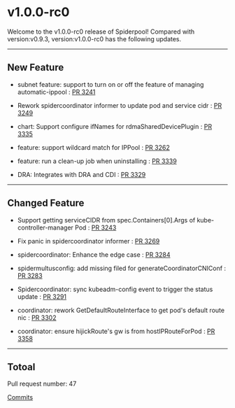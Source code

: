 
# v1.0.0-rc0
Welcome to the v1.0.0-rc0 release of Spiderpool!
Compared with version:v0.9.3, version:v1.0.0-rc0 has the following updates.

***

## New Feature

* subnet feature: support to turn on or off the feature of managing automatic-ippool : [PR 3241](https://github.com/spidernet-io/spiderpool/pull/3241)

* Rework spidercoordinator informer to update pod and service cidr : [PR 3249](https://github.com/spidernet-io/spiderpool/pull/3249)

* chart: Support configure ifNames for rdmaSharedDevicePlugin : [PR 3335](https://github.com/spidernet-io/spiderpool/pull/3335)

* feature: support wildcard match for IPPool : [PR 3262](https://github.com/spidernet-io/spiderpool/pull/3262)

* feature: run a clean-up job when uninstalling : [PR 3339](https://github.com/spidernet-io/spiderpool/pull/3339)

* DRA: Integrates with DRA and CDI : [PR 3329](https://github.com/spidernet-io/spiderpool/pull/3329)



***

## Changed Feature

* Support getting serviceCIDR from spec.Containers[0].Args of kube-controller-manager Pod : [PR 3243](https://github.com/spidernet-io/spiderpool/pull/3243)

* Fix panic in spidercoordinator informer : [PR 3269](https://github.com/spidernet-io/spiderpool/pull/3269)

* spidercoordinator: Enhance the edge case : [PR 3284](https://github.com/spidernet-io/spiderpool/pull/3284)

* spidermultusconfig: add missing filed for generateCoordinatorCNIConf : [PR 3283](https://github.com/spidernet-io/spiderpool/pull/3283)

* Spidercoordinator: sync kubeadm-config event to trigger the status update : [PR 3291](https://github.com/spidernet-io/spiderpool/pull/3291)

* coordinator: rework GetDefaultRouteInterface to get pod's default route nic : [PR 3302](https://github.com/spidernet-io/spiderpool/pull/3302)

* coordinator: ensure hijickRoute's gw is from hostIPRouteForPod : [PR 3358](https://github.com/spidernet-io/spiderpool/pull/3358)



***

## Totoal 

Pull request number: 47

[ Commits ](https://github.com/spidernet-io/spiderpool/compare/v0.9.3...v1.0.0-rc0)

